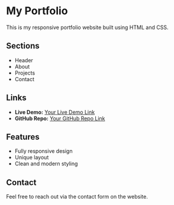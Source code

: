 # My Portfolio

This is my responsive portfolio website built using HTML and CSS.

## Sections
- Header
- About
- Projects
- Contact

## Links
- **Live Demo:** [Your Live Demo Link](#)
- **GitHub Repo:** [Your GitHub Repo Link](#)

## Features
- Fully responsive design
- Unique layout
- Clean and modern styling

## Contact
Feel free to reach out via the contact form on the website.
